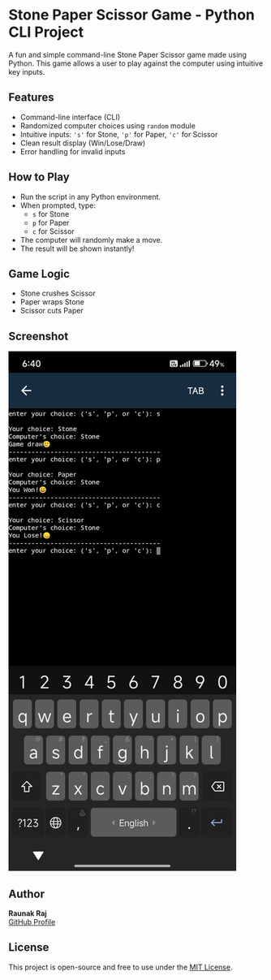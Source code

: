 # Stone Paper Scissor Game - Python CLI Project

A fun and simple command-line Stone Paper Scissor game made using Python. This game allows a user to play against the computer using intuitive key inputs.

## Features
- Command-line interface (CLI)
- Randomized computer choices using `random` module
- Intuitive inputs: `'s'` for Stone, `'p'` for Paper, `'c'` for Scissor
- Clean result display (Win/Lose/Draw)
- Error handling for invalid inputs

## How to Play
- Run the script in any Python environment.
- When prompted, type:
  - `s` for Stone
  - `p` for Paper
  - `c` for Scissor
- The computer will randomly make a move.
- The result will be shown instantly!

## Game Logic
- Stone crushes Scissor
- Paper wraps Stone
- Scissor cuts Paper

## Screenshot
![Screenshot](gamescreenshot.jpg)

## Author
**Raunak Raj**  
[GitHub Profile](https://github.com/raunak-coder-2025)

## License
This project is open-source and free to use under the [MIT License](LICENSE).
